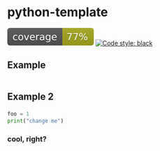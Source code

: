 # python-template
![coverage](images/coverage.svg)
[![Code style: black](https://img.shields.io/badge/code%20style-black-000000.svg)](https://github.com/psf/black)

## Example
```python example.py
```

## Example 2
```python example.py
foo = 1
print("change me")
```

### cool, right?
